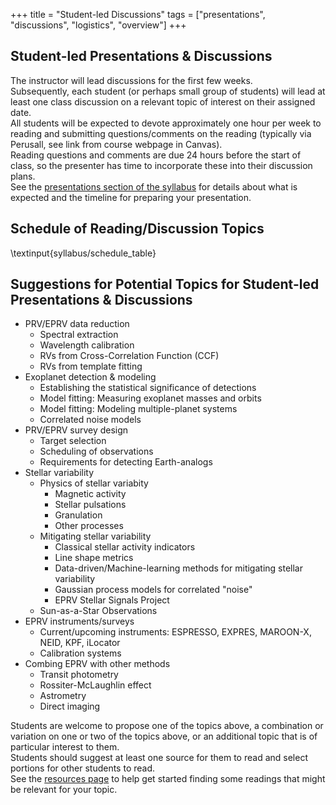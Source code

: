 +++
title = "Student-led Discussions"
tags = ["presentations", "discussions", "logistics", "overview"]
+++

## Student-led Presentations & Discussions

The instructor will lead discussions for the first few weeks.  
Subsequently, each student (or perhaps small group of students) will lead at least one class discussion on a relevant topic of interest on their assigned date.  
All students will be expected to devote approximately one hour per week to reading and submitting questions/comments on the reading (typically via Perusall, see link from course webpage in Canvas).  
Reading questions and comments are due 24 hours before the start of class, so the presenter has time to incorporate these into their discussion plans.  
See the [presentations section of the syllabus](/syllabus/presentations/) for details about what is expected and the timeline for preparing your presentation.  

## Schedule of Reading/Discussion Topics
\textinput{syllabus/schedule_table}

## Suggestions for Potential Topics for Student-led Presentations & Discussions
- PRV/EPRV data reduction
   - Spectral extraction 
   - Wavelength calibration
   - RVs from Cross-Correlation Function (CCF) 
   - RVs from template fitting
- Exoplanet detection & modeling
   - Establishing the statistical significance of detections
   - Model fitting: Measuring exoplanet masses and orbits
   - Model fitting: Modeling multiple-planet systems
   - Correlated noise models
- PRV/EPRV survey design
   - Target selection
   - Scheduling of observations
   - Requirements for detecting Earth-analogs
- Stellar variability
   - Physics of stellar variabity
      - Magnetic activity
      - Stellar pulsations
      - Granulation
      - Other processes
   - Mitigating stellar variability
      - Classical stellar activity indicators
      - Line shape metrics
      - Data-driven/Machine-learning methods for mitigating stellar variability
      - Gaussian process models for correlated "noise"
      - EPRV Stellar Signals Project
   - Sun-as-a-Star Observations
- EPRV instruments/surveys
   - Current/upcoming instruments: ESPRESSO, EXPRES, MAROON-X, NEID, KPF, iLocator
   - Calibration systems
- Combing EPRV with other methods
   - Transit photometry 
   - Rossiter-McLaughlin effect
   - Astrometry
   - Direct imaging

Students are welcome to propose one of the topics above, a combination or variation on one or two of the topics above, or an additional topic that is of particular interest to them.  
Students should suggest at least one source for them to read and select portions for other students to read.  
See the [resources page](/resources/) to help get started finding some readings that might be relevant for your topic.
